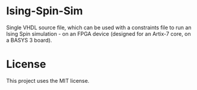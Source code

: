 # Ising-Spin-Sim

Single VHDL source file, which can be used with a constraints file to run an Ising Spin simulation - on an FPGA device (designed for an Artix-7 core, on a BASYS 3 board).

# License

This project uses the MIT license.
